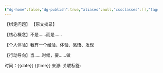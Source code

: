 ```yaml
---
{"dg-home":false,"dg-publish":true,"aliases":null,"cssclasses":[],"tags":null,"dg-note-icon":"1","permalink":"/采矿技术/模版ss卡/","dgPassFrontmatter":true,"noteIcon":"1","created":"2024-07-06T19:08:18.414+08:00","updated":"2024-07-06T19:10:06.477+08:00"}
---
```


【绑定问题】
【原文摘录】

【核心概念】不是……而是……


【个人体验】我有一个经验、体验、感悟、发现

【行动导向】当……时候，要……做

时间：{{date}} {{time}}
来源:
关联标签:
